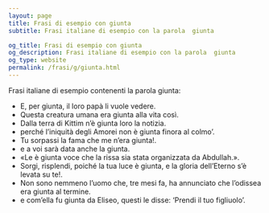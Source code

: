```yaml
---
layout: page
title: Frasi di esempio con giunta 
subtitle: Frasi italiane di esempio con la parola  giunta

og_title: Frasi di esempio con giunta 
og_description: Frasi italiane di esempio con la parola  giunta
og_type: website
permalink: /frasi/g/giunta.html
---
```


Frasi italiane di esempio contenenti la parola giunta:


- E, per giunta, il loro papà li vuole vedere.
- Questa creatura umana era giunta alla vita così.
- Dalla terra di Kittim n’è giunta loro la notizia.
- perché l’iniquità degli Amorei non è giunta finora al colmo’.
- Tu sorpassi la fama che me n’era giunta!.
- e a voi sarà data anche la giunta.
- «Le è giunta voce che la rissa sia stata organizzata da Abdullah.».
- Sorgi, risplendi, poiché la tua luce è giunta, e la gloria dell’Eterno s’è levata su te!.
- Non sono nemmeno l’uomo che, tre mesi fa, ha annunciato che l’odissea era giunta al termine.
- e com’ella fu giunta da Eliseo, questi le disse: ‘Prendi il tuo figliuolo’.
